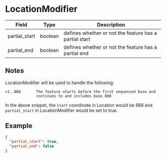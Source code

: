# LocationModifier


| Field                     | Type                        | Description |
|---------------------------|-----------------------------|-------------|
| partial_start             | boolean                     | defines whether or not the feature has a partial start
| partial_end               | boolean                     | defines whether or not the feature has a partial end


## Notes
LocationModifier will be used to handle the following:

```
<1..888       The feature starts before the first sequenced base and
              continues to and includes base 888
```

In the above snippet, the `start` coordinate in Location would be 888 and `partial_start` in LocationModifier would be set to true.


## Example

```json
{
  "partial_start": true,
  "partial_end": false    
}
```
